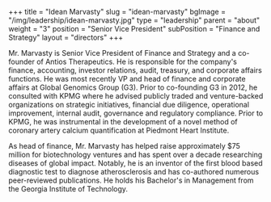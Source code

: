 +++
title = "Idean Marvasty"
slug = "idean-marvasty"
bgImage = "/img/leadership/idean-marvasty.jpg"
type = "leadership"
parent = "about"
weight = "3"
position = "Senior Vice President"
subPosition = "Finance and Strategy"
layout = "directors"
+++


Mr. Marvasty is Senior Vice President of Finance and Strategy and a co-founder of Antios Therapeutics. He is responsible for the company's finance, accounting, investor relations, audit, treasury, and corporate affairs functions. He was most recently VP and head of finance and corporate affairs at Global Genomics Group (G3). Prior to co-founding G3 in 2012, he consulted with KPMG where he advised publicly traded and venture-backed organizations on strategic initiatives, financial due diligence, operational improvement, internal audit, governance and regulatory compliance. Prior to KPMG, he was instrumental in the development of a novel method of coronary artery calcium quantification at Piedmont Heart Institute.

As head of finance, Mr. Marvasty has helped raise approximately $75 million for biotechnology ventures and has spent over a decade researching diseases of global impact. Notably, he is an inventor of the first blood based diagnostic test to diagnose atherosclerosis and has co-authored numerous peer-reviewed publications. He holds his Bachelor's in Management from the Georgia Institute of Technology.